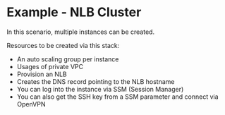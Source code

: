 # Example - NLB Cluster

In this scenario, multiple instances can be created.

Resources to be created via this stack:

  - An auto scaling group per instance
  - Usages of private VPC
  - Provision an NLB
  - Creates the DNS record pointing to the NLB hostname
  - You can log into the instance via SSM (Session Manager)
  - You can also get the SSH key from a SSM parameter and connect via OpenVPN
